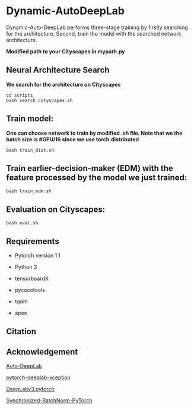 # Dynamic-AutoDeepLab

Dynamic-Auto-DeepLab performs three-stage training by firstly searching for the architecture. Second, train the model with the searched network architecture. 

**Modified path to your Cityscapes in mypath.py**


## Neural Architecture Search

**We search for the architecture on Cityscapes**

```
cd scripts
bash search_cityscapes.sh
```

## Train model:
**One can choose network to train by modified .sh file. Note that we the batch size is #GPU/16 since we use torch.distributed**

```
bash train_dist.sh
```

## Train earlier-decision-maker (EDM) with the feature processed by the model we just trained:
```
bash train_edm.sh
```

## Evaluation on Cityscapes:
```
bash eval.sh
```

## Requirements

* Pytorch version 1.1

* Python 3

* tensorboardX

* pycocotools

* tqdm

* apex

## Citation

## Acknowledgement
[Auto-DeepLab](https://github.com/NoamRosenberg/AutoML)

[pytorch-deeplab-xception](https://github.com/jfzhang95/pytorch-deeplab-xception)

[DeepLabv3.pytorch](https://github.com/chenxi116/DeepLabv3.pytorch)

[Synchronized-BatchNorm-PyTorch](https://github.com/vacancy/Synchronized-BatchNorm-PyTorch)

